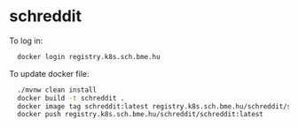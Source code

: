 schreddit
===
To log in:
```bash
  docker login registry.k8s.sch.bme.hu
```

To update docker file:
```bash
  ./mvnw clean install
  docker build -t schreddit .
  docker image tag schreddit:latest registry.k8s.sch.bme.hu/schreddit/schreddit:latest
  docker push registry.k8s.sch.bme.hu/schreddit/schreddit:latest
```
